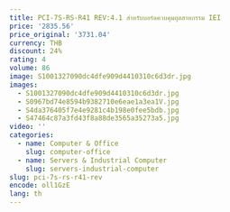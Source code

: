 ```yaml
---
title: PCI-7S-RS-R41 REV:4.1 สําหรับบอร์ดควบคุมอุตสาหกรรม IEI
price: '2835.56'
price_original: '3731.04'
currency: THB
discount: 24%
rating: 4
volume: 86
image: S1001327090dc4dfe909d4410310c6d3dr.jpg
images:
  - S1001327090dc4dfe909d4410310c6d3dr.jpg
  - S0967bd74e8594b9382710e6eae1a3ea1V.jpg
  - S4da376405f7e4e9281c4b198e0fee5bdb.jpg
  - S47464c87a3fd43f8a88de3565a35273a5.jpg
video: ''
categories:
  - name: Computer & Office
    slug: computer-office
  - name: Servers & Industrial Computer
    slug: servers-industrial-computer
slug: pci-7s-rs-r41-rev
encode: oll1GzE
lang: th
---
```

  